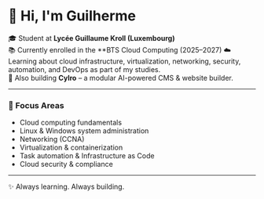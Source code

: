 # 👋 Hi, I'm Guilherme

🎓 Student at **Lycée Guillaume Kroll (Luxembourg)**  
📚 Currently enrolled in the **BTS Cloud Computing (2025–2027)
☁️ Learning about cloud infrastructure, virtualization, networking, security, automation, and DevOps as part of my studies.  
🚀 Also building **Cylro** – a modular AI-powered CMS & website builder.  

---

### 🌱 Focus Areas
- Cloud computing fundamentals  
- Linux & Windows system administration  
- Networking (CCNA)  
- Virtualization & containerization  
- Task automation & Infrastructure as Code  
- Cloud security & compliance  

---

✨ Always learning. Always building.  
